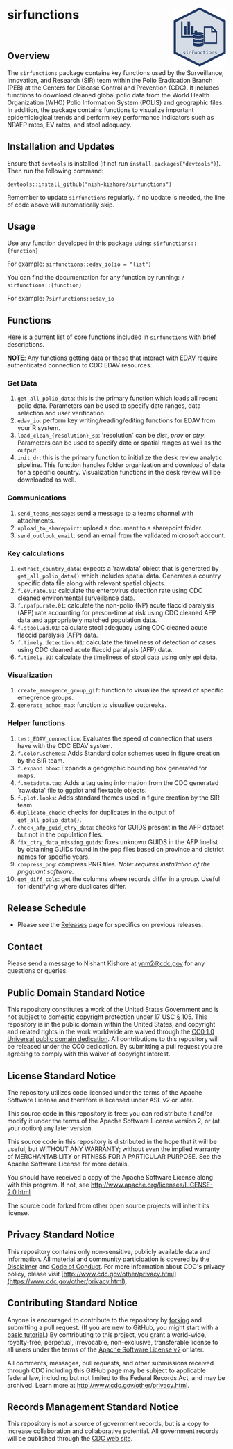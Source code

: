 
# sirfunctions <img src="man/figures/logo.png" align="right" height="136" alt="" />

<br>


## Overview

The `sirfunctions` package contains key functions used by the Surveillance, Innovation, and Research (SIR) team within the Polio Eradication Branch (PEB) at the Centers for Disease Control and Prevention (CDC). It includes functions to download cleaned global polio data from the World Health Organization (WHO) Polio Information System (POLIS) and geographic files. In addition, the package contains functions to visualize important epidemiological trends and perform key performance indicators such as NPAFP rates, EV rates, and stool adequacy.

## Installation and Updates

Ensure that `devtools` is installed (if not run `install.packages("devtools")`). Then run the following command:

```         
devtools::install_github("nish-kishore/sirfunctions")
```

Remember to update `sirfunctions` regularly. If no update is needed, the line of code above will automatically skip.

## Usage

Use any function developed in this package using: `sirfunctions::{function}`

For example: `sirfunctions::edav_io(io = "list")`

You can find the documentation for any function by running: `?sirfunctions::{function}`

For example: `?sirfunctions::edav_io`

## Functions

Here is a current list of core functions included in `sirfunctions` with
brief descriptions.

**NOTE**: Any functions getting data or those that interact with EDAV require authenticated connection to CDC EDAV resources.

### Get Data

1)  `get_all_polio_data`: this is the primary function which loads all
    recent polio data. Parameters can be used to specify date ranges,
    data selection and user verification.
2)  `edav_io`: perform key writing/reading/editing functions for EDAV
    from your R system.
3)  `load_clean_{resolution}_sp`: 'resolution\` can be *dist*, *prov* or
    *ctry*. Parameters can be used to specify date or spatial ranges as
    well as the output.
4)  `init_dr`: this is the primary function to initialize the desk
    review analytic pipeline. This function handles folder organization
    and download of data for a specific country. Visualization functions
    in the desk review will be downloaded as well.

### Communications

1)  `send_teams_message`: send a message to a teams channel with
    attachments.
2)  `upload_to_sharepoint`: upload a document to a sharepoint folder.
3)  `send_outlook_email`: send an email from the validated microsoft
    account.

### Key calculations

1)  `extract_country_data`: expects a 'raw.data' object that is
    generated by `get_all_polio_data()` which includes spatial data.
    Generates a country specific data file along with relevant spatial
    objects.
2)  `f.ev.rate.01`: calculate the enterovirus detection rate using CDC
    cleaned environmental surveillance data.
3)  `f.npafp.rate.01`: calculate the non-polio (NP) acute flaccid
    paralysis (AFP) rate accounting for person-time at risk using CDC
    cleaned AFP data and appropriately matched population data.
4)  `f.stool.ad.01`: calculate stool adequacy using CDC cleaned acute
    flaccid paralysis (AFP) data.
5)  `f.timely.detection.01`: calculate the timeliness of detection of
    cases using CDC cleaned acute flaccid paralysis (AFP) data.
6)  `f.timely.01`: calculate the timeliness of stool data using only epi
    data.  

### Visualization
1)  `create_emergence_group_gif`: function to visualize the spread of
    specific emegrence groups.
2) `generate_adhoc_map`: function to visualize outbreaks.

### Helper functions

1)  `test_EDAV_connection`: Evaluates the speed of connection that users
    have with the CDC EDAV system.
2)  `f.color.schemes`: Adds Standard color schemes used in figure
    creation by the SIR team.
3)  `f.expand.bbox`: Expands a geographic bounding box generated for
    maps.
4)  `f.metadata.tag`: Adds a tag using information from the CDC
    generated 'raw.data' file to ggplot and flextable objects.
5)  `f.plot.looks`: Adds standard themes used in figure creation by the
    SIR team.
6) `duplicate_check`: checks for duplicates in the output of `get_all_polio_data()`.
7) `check_afp_guid_ctry_data`: checks for GUIDS present in the AFP dataset but not in the population files.
8) `fix_ctry_data_missing_guids`: fixes unknown GUIDS in the AFP linelist by
   obtaining GUIDs found in the pop files based on province and district names for specific years.
10) `compress_png`: compress PNG files. _Note: requires installation of the pngquant software._
11) `get_diff_cols`: get the columns where records differ in a group. Useful for identifying where duplicates differ.

## Release Schedule
-   Please see the
    [Releases](https://github.com/nish-kishore/sirfunctions/releases)
    page for specifics on previous releases.

## Contact

Please send a message to Nishant Kishore at
[ynm2\@cdc.gov](mailto:ynm2@cdc.gov) for any questions or
queries.

## Public Domain Standard Notice

This repository constitutes a work of the United States Government and
is not subject to domestic copyright protection under 17 USC § 105. This
repository is in the public domain within the United States, and
copyright and related rights in the work worldwide are waived through
the [CC0 1.0 Universal public domain
dedication](https://creativecommons.org/publicdomain/zero/1.0/). All
contributions to this repository will be released under the CC0
dedication. By submitting a pull request you are agreeing to comply with
this waiver of copyright interest.

## License Standard Notice

The repository utilizes code licensed under the terms of the Apache
Software License and therefore is licensed under ASL v2 or later.

This source code in this repository is free: you can redistribute it
and/or modify it under the terms of the Apache Software License version
2, or (at your option) any later version.

This source code in this repository is distributed in the hope that it
will be useful, but WITHOUT ANY WARRANTY; without even the implied
warranty of MERCHANTABILITY or FITNESS FOR A PARTICULAR PURPOSE. See the
Apache Software License for more details.

You should have received a copy of the Apache Software License along
with this program. If not, see
<http://www.apache.org/licenses/LICENSE-2.0.html>

The source code forked from other open source projects will inherit its
license.

## Privacy Standard Notice

This repository contains only non-sensitive, publicly available data and
information. All material and community participation is covered by the
[Disclaimer](https://github.com/CDCgov/template/blob/master/DISCLAIMER.md)
and [Code of
Conduct](https://github.com/CDCgov/template/blob/master/code-of-conduct.md).
For more information about CDC's privacy policy, please visit
[http://www.cdc.gov/other/privacy.html](https://www.cdc.gov/other/privacy.html).

## Contributing Standard Notice

Anyone is encouraged to contribute to the repository by
[forking](https://help.github.com/articles/fork-a-repo) and submitting a
pull request. (If you are new to GitHub, you might start with a [basic
tutorial](https://help.github.com/articles/set-up-git).) By contributing
to this project, you grant a world-wide, royalty-free, perpetual,
irrevocable, non-exclusive, transferable license to all users under the
terms of the [Apache Software License
v2](http://www.apache.org/licenses/LICENSE-2.0.html) or later.

All comments, messages, pull requests, and other submissions received
through CDC including this GitHub page may be subject to applicable
federal law, including but not limited to the Federal Records Act, and
may be archived. Learn more at <http://www.cdc.gov/other/privacy.html>.

## Records Management Standard Notice

This repository is not a source of government records, but is a copy to
increase collaboration and collaborative potential. All government
records will be published through the [CDC web
site](http://www.cdc.gov).
